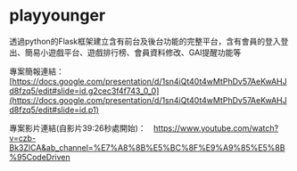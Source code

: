 # playyounger
透過python的Flask框架建立含有前台及後台功能的完整平台，含有會員的登入登出、簡易小遊戲平台、遊戲排行榜、會員資料修改、GAI提醒功能等

專案簡報連結：　[https://docs.google.com/presentation/d/1sn4iQt40t4wMtPhDv57AeKwAHJd8fzq5/edit#slide=id.g2cec3f4f743_0_0](https://docs.google.com/presentation/d/1sn4iQt40t4wMtPhDv57AeKwAHJd8fzq5/edit#slide=id.p1)


專案影片連結(自影片39:26秒處開始)：　https://www.youtube.com/watch?v=czb-Bk3ZlCA&ab_channel=%E7%A8%8B%E5%BC%8F%E9%A9%85%E5%8B%95CodeDriven
